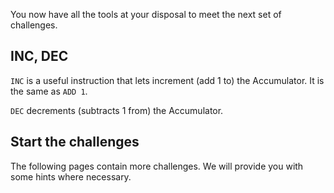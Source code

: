 You now have all the tools at your disposal to meet the next set of challenges.

## INC, DEC
`INC` is a useful instruction that lets increment (add 1 to) the Accumulator. It is the same as `ADD 1`.

`DEC` decrements (subtracts 1 from) the Accumulator.

## Start the challenges
The following pages contain more challenges. We will provide you with some hints where necessary.